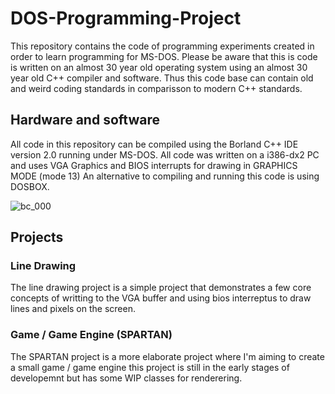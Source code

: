 # DOS-Programming-Project
This repository contains the code of programming experiments created in order to learn programming for MS-DOS.
Please be aware that this is code is written on an almost 30 year old operating system using an almost 30 year old C++ compiler and software.
Thus this code base can contain old and weird coding standards in comparisson to modern C++ standards.

## Hardware and software
All code in this repository can be compiled using the Borland C++ IDE version 2.0 running under MS-DOS.
All code was written on a i386-dx2 PC and uses VGA Graphics and BIOS interrupts for drawing in GRAPHICS MODE (mode 13)
An alternative to compiling and running this code is using DOSBOX.

![bc_000](https://user-images.githubusercontent.com/41028126/184834960-4f5fce3f-4afa-4972-a61e-8d66634a8a75.png)

## Projects
### Line Drawing
The line drawing project is a simple project that demonstrates a few core concepts of writting to the VGA buffer and using bios interreptus to draw lines and pixels on the screen.
### Game / Game Engine (SPARTAN)
The SPARTAN project is a more elaborate project where I'm aiming to create a small game / game engine this project is still in the early stages of developemnt but has some WIP classes for renderering.
